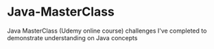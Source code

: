 # Java-MasterClass
Java MasterClass (Udemy online course) challenges I've completed to demonstrate understanding on Java concepts
